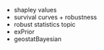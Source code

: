 - shapley values
- survival curves + robustness
- robust statistics topic
- exPrior
- geostatBayesian
